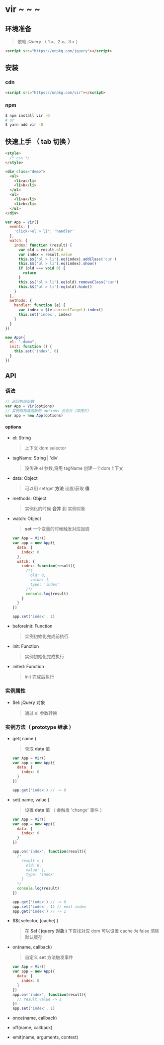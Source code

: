 # vir ~ ~ ~

## 环境准备

  >依赖 jQuery （ 1.x、2.x、3.x ）

  ```html
  <script src="https://unpkg.com/jquery"></script>
  ```

## 安装
### cdn

  ```html
  <script src="https://unpkg.com/vir"></script>
  ```
### npm

  ```bash
  $ npm install vir -D
  # or
  $ yarn add vir -D
  ```

## 快速上手 （ tab 切换 ）
  ```html
  <style>
    /* css */
  </style>

  <div class="demo">
    <ol>
      <li>a</li>
      <li>b</li>
    </ol>
    <ul>
      <li>a</li>
      <li>b</li>
    </ul>
  </div>
  ```

  ```js
  var App = Vir({
    events: {
      'click->ol > li': 'handler'
    },
    watch: {
      index: function (result) {
        var old = result.old
        var index = result.value
        this.$$('ol > li').eq(index).addClass('cur')
        this.$$('ul > li').eq(index).show()
        if (old === void 0) {
          return
        }
        this.$$('ol > li').eq(old).removeClass('cur')
        this.$$('ul > li').eq(old).hide()
      }
    },
    methods: {
      handler: function (e) {
        var index = $(e.currentTarget).index()
        this.set('index', index)
      }
    }
  })

  new App({
    el: ".demo",
    init: function () {
      this.set('index', 0)
    }
  })
  ```

## API

### 语法

```js
// 返回构造函数
var App = Vir(options)
// 实例跟构造函数的 options 会合并（深拷贝）
var app = new App(options)
```

#### options

  * el: String

    > 上下文 dom selector

  * tagName: String | 'div'

    > 没传递 el 参数,将用 tagName 创建一个dom上下文

  * data: Object

    > 可以用 set/get **方法** 设置/获取 **值**

  * methods: Object

    >  实例化的时候 **合并** 到 实例对象

  * watch: Object

    > **set** 一个变量的时候触发对应回调

      ```js
      var App = Vir()
      var app = new App({
        data: {
          index: 0
        },
        watch: {
          index: function(result){
            /*{
              old: 0,
              value: 1,
              type: 'index'
            }*/
            console.log(result)
          }
        }
      })

      app.set('index', 1)
      ```
  * beforeInit: Function

    > 实例初始化完成前执行

  * init: Function

    > 实例初始化完成执行

  * inited: Function

    > init 完成后执行

### 实例属性

  * $el: jQuery 对象

    > 通过 el 参数转换


### 实例方法（ prototype 继承 ）

  * get( name )

    > 获取 **data** 值

      ```js
      var App = Vir()
      var app = new App({
        data: {
          index: 0
        }
      })

      app.get('index') // -> 0
      ```
  * set( name, value )

    > 设置 **data** 值 （ 会触发 'change' 事件 ）

      ```js
      var App = Vir()
      var app = new App({
        data: {
          index: 0
        }
      })

      app.on('index', function(result){
        /*
          result = {
            old: 0,
            value: 1,
            type: 'index'
          }
        */
        console.log(result)
      })

      app.get('index') // -> 0
      app.set('index', 1) // emit index
      app.get('index') // -> 1

      ```

  * $$( selector, [cache] )

    > 在 **$el ( jquery 对象 )** 下查找对应 dom 可以设置 cache 为 false 清除默认缓存

  * on(name, callback)

    > 自定义 **set** 方法触发事件

      ```js
      var App = Vir()
      var app = new App({
        data: {
          index: 0
        }
      })
      app.on('index', function(result){
        // result.value -> 1
      })
      app.set('index', 1)
      ```
  * once(name, callback)

  * off(name, callback)

  * emit(name, arguments, context)
